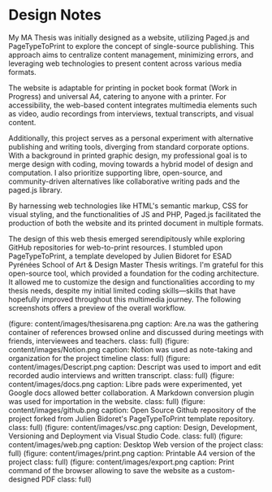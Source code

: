 # Design Notes

My MA Thesis was initially designed as a website, utilizing Paged.js and PageTypeToPrint to explore the concept of single-source publishing. This approach aims to centralize content management, minimizing errors, and leveraging web technologies to present content across various media formats.

The website is adaptable for printing in pocket book format (Work in Progress) and universal A4, catering to anyone with a printer. For accessibility, the web-based content integrates multimedia elements such as video, audio recordings from interviews, textual transcripts, and visual content.

Additionally, this project serves as a personal experiment with alternative publishing and writing tools, diverging from standard corporate options. With a background in printed graphic design, my professional goal is to merge design with coding, moving towards a hybrid model of design and computation. I also prioritize supporting libre, open-source, and community-driven alternatives like collaborative writing pads and the paged.js library.

By harnessing web technologies like HTML's semantic markup, CSS for visual styling, and the functionalities of JS and PHP, Paged.js facilitated the production of both the website and its printed document in multiple formats.

The design of this web thesis emerged serendipitously while exploring GitHub repositories for web-to-print resources. I stumbled upon PageTypeToPrint, a template developed by Julien Bidoret for ESAD Pyrénées School of Art & Design Master Thesis writings. I'm grateful for this open-source tool, which provided a foundation for the coding architecture. It allowed me to customize the design and functionalities according to my thesis needs, despite my initial limited coding skills—skills that have hopefully improved throughout this multimedia journey. The following screenshots offers a preview of the overall workflow.

(figure: content/images/thesisarena.png caption: Are.na was the gathering container of references browsed online and discussed during meetings with friends, interviewees and teachers. class: full)
(figure: content/images/Notion.png caption: Notion was used as note-taking and organization for the project timeline class: full)
(figure: content/images/Descript.png caption: Descript was used to import and edit recorded audio interviews and written transcript. class: full)
(figure: content/images/docs.png caption: Libre pads were experimented, yet Google docs allowed better collaboration. A Markdown conversion plugin was used for importation in the website. class: full)
(figure: content/images/github.png caption: Open Source Github repository of the project forked from Julien Bidoret's PageTypeToPrint template repository. class: full)
(figure: content/images/vsc.png caption: Design, Development, Versioning and Deployment via Visual Studio Code. class: full)
(figure: content/images/web.png caption: Desktop Web version of the project class: full)
(figure: content/images/print.png caption: Printable A4 version of the project class: full)
(figure: content/images/export.png caption: Print command of the browser allowing to save the website as a custom-designed PDF class: full)
